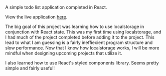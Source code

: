 A simple todo list application completed in React. 

View the live application [here](https://brenton-j-andrews.github.io/todo_project/).

The big goal of this project was learning how to use localstorage in conjunction with React state. This was my first time using localstorage, and I had much of the project completed before adding it to the project. This lead to what I am guessing is a fairly ineffiecient program structure and slow performance. Now that I know how localstorage works, I will be more mindful when designing upcoming projects that utilize it.

I also learned how to use React's styled components library. Seems pretty simple and fairly useful!
